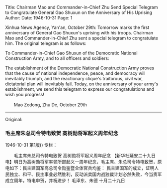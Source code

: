Title: Chairman Mao and Commander-in-Chief Zhu Send Special Telegram to Congratulate General Gao Shuxun on the Anniversary of His Uprising
Author:
Date: 1946-10-31
Page: 1

Xinhua News Agency, Yan'an, October 29th: Tomorrow marks the first anniversary of General Gao Shuxun's uprising with his troops. Chairman Mao and Commander-in-Chief Zhu sent a special telegram to congratulate him. The original telegram is as follows:

To Commander-in-Chief Gao Shuxun of the Democratic National Construction Army, and to all officers and soldiers:

The establishment of the Democratic National Construction Army proves that the cause of national independence, peace, and democracy will inevitably triumph, and the reactionary clique's traitorous, civil war, dictatorial plan will inevitably fail. Today, on the anniversary of your army's establishment, we send this telegram to express our congratulations and wish you progress!

　　Mao Zedong, Zhu De, October 29th



<hr /> 

Original: 


### 毛主席朱总司令特电致贺  高树勋将军起义周年纪念

1946-10-31
第1版()
专栏：

　　毛主席朱总司令特电致贺
    高树勋将军起义周年纪念
    【新华社延安二十九日电】明日为高树勋将军率领所部起义一周年纪念，毛主席、朱总司令特电致贺，原电如下：民主建国军高总司令勋鉴暨全体官兵均鉴：
    民主建国军的成立，证明人民独立、和平、民主事业必然胜利，反动派卖国内战独裁计划必然失败，今当贵军成立周年，特电申贺，并祝进步！
        毛泽东、朱德  十月二十九日
